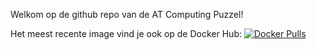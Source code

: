 Welkom op de github repo van de AT Computing Puzzel!

Het meest recente image vind je ook op de Docker Hub: [![Docker Pulls](https://img.shields.io/docker/pulls/atcomp/atpuzzel.svg)](https://hub.docker.com/r/atcomp/atpuzzel)

